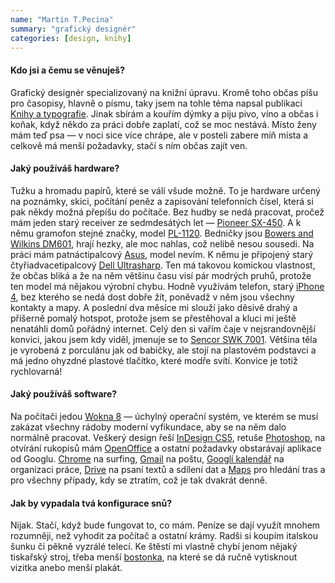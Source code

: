 ```yaml
---
name: "Martin T.Pecina"
summary: "grafický designér"
categories: [design, knihy]
---
```


#### Kdo jsi a čemu se věnuješ?
Grafický designér specializovaný na knižní úpravu. Kromě toho občas píšu pro časopisy, hlavně o písmu, taky jsem na tohle téma napsal publikaci [Knihy a typografie](http://www.book-design.eu/knihy-a-typografie.html). Jinak sbírám a kouřím dýmky a piju pivo, víno a občas i koňak, když někdo za práci dobře zaplatí, což se moc nestává. Místo ženy mám teď psa — v noci sice více chrápe, ale v posteli zabere míň místa a celkově má menší požadavky, stačí s ním občas zajít ven. 

#### Jaký používáš hardware?

Tužku a hromadu papírů, které se válí všude možně. To je hardware určený na poznámky, skici, počítání peněz a zapisování telefonních čísel, která si pak někdy možná přepíšu do počítače. Bez hudby se nedá pracovat, pročež mám jeden starý receiver ze sedmdesátých let — [Pioneer SX-450](http://www.radiomuseum.org/r/pioneer_sx_450sx45.html). A k němu gramofon stejné značky, model [PL-1120](http://www.vinylengine.com/library/pioneer/pl-112d.shtml). Bedničky jsou [Bowers and Wilkins DM601](http://audiotweak.net/2012/06/16/bowers-wilkins-dm601-s1-user-manual-description/), hrají hezky, ale moc nahlas, což nelibě nesou sousedi. Na práci mám patnáctipalcový [Asus](http://www.asus.com/cz/), model nevím. K němu je připojený starý čtyřiadvacetipalcový [Dell Ultrasharp](http://www.dell.com/cz/p/dell-up2414q/pd). Ten má takovou komickou vlastnost, že občas bliká a že na něm většinu času visí pár modrých pruhů, protože ten model má nějakou výrobní chybu. Hodně využívám telefon, starý [iPhone 4](http://www.apple.com/cz/iphone-4s/specs/), bez kterého se nedá dost dobře žít, poněvadž v něm jsou všechny kontakty a mapy. A poslední dva měsíce mi slouží jako děsivě drahý a příšerně pomalý hotspot, protože jsem se přestěhoval a kluci mi ještě nenatáhli domů pořádný internet. Celý den si vařím čaje v nejsrandovnější konvici, jakou jsem kdy viděl, jmenuje se to [Sencor SWK 7001](http://www.sencor.cz/rychlovarna-konvice/swk-7001). Většina těla je vyrobená z porculánu jak od babičky, ale stojí na plastovém podstavci a má jedno ohyzdné plastové tlačítko, které modře svítí. Konvice je totiž rychlovarná!

#### Jaký používáš software?

Na počítači jedou [Wokna 8](http://windows.microsoft.com/cs-cz/windows-8/meet) — úchylný operační systém, ve kterém se musí zakázat všechny rádoby moderní vyfikundace, aby se na něm dalo normálně pracovat. Veškerý design řeší [InDesign CS5](http://success.adobe.com/cs/cz/sem/products/indesign.html), retuše [Photoshop](http://www.adobe.com/cz/products/photoshopfamily.html), na otvírání rukopisů mám [OpenOffice](http://www.openoffice.cz/) a ostatní požadavky obstarávají aplikace od Googlu. [Chrome](http://www.google.com/intl/cs/chrome/browser/) na surfing, [Gmail](http://mail.google.com) na poštu, [Googlí kalendář](https://www.google.com/calendar/) na organizaci práce, [Drive](http://drive.google.com) na psaní textů a sdílení dat a [Maps](http://maps.google.com) pro hledání tras a pro všechny případy, kdy se ztratím, což je tak dvakrát denně. 

#### Jak by vypadala tvá konfigurace snů?
Nijak. Stačí, když bude fungovat to, co mám. Peníze se dají využít mnohem rozumněji, než vyhodit za počítač a ostatní krámy. Radši si koupím italskou šunku či pěkně vyzrálé telecí. Ke štěstí mi vlastně chybí jenom nějaký tiskařský stroj, třeba menší [bostonka](https://www.youtube.com/watch?v=VlCabar4Z3s), na které se dá ručně vytisknout vizitka anebo menší plakát. 
